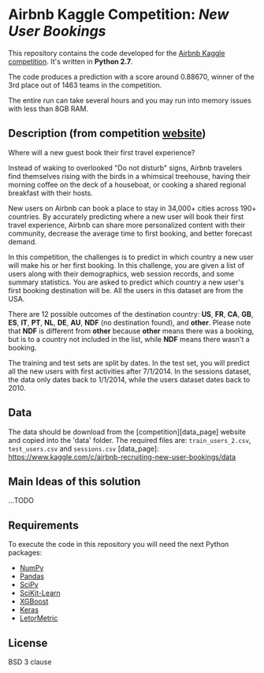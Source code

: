# Airbnb Kaggle Competition: *New User Bookings*

This repository contains the code developed for the [Airbnb Kaggle
competition][competition]. It's written in **Python 2.7**. 

The code produces a prediction with a score around 0.88670, winner of the 3rd 
place out of 1463 teams in the competition.

The entire run can take several hours and you may run into memory
issues with less than 8GB RAM.

[competition]: https://www.kaggle.com/c/airbnb-recruiting-new-user-bookings

## Description (from competition [website][competition])

Where will a new guest book their first travel experience?

Instead of waking to overlooked "Do not disturb" signs, Airbnb travelers find themselves rising with the birds in a whimsical treehouse, having their morning coffee on the deck of a houseboat, or cooking a shared regional breakfast with their hosts.

New users on Airbnb can book a place to stay in 34,000+ cities across 190+ countries. By accurately predicting where a new user will book their first travel experience, Airbnb can share more personalized content with their community, decrease the average time to first booking, and better forecast demand.

In this competition, the challenges is to predict in which country a new user will make his or her first booking. 
In this challenge, you are given a list of users along with their demographics, web session records, and some summary statistics. You are asked to predict which country a new user's first booking destination will be. All the users in this dataset are from the USA.

There are 12 possible outcomes of the destination country: **US**, **FR**, **CA**, **GB**, **ES**, **IT**, **PT**, **NL**, **DE**, **AU**, **NDF** (no destination found), and **other**. Please note that **NDF** is different from **other** because **other** means there was a booking, but is to a country not included in the list, while **NDF** means there wasn't a booking.

The training and test sets are split by dates. In the test set, you will predict all the new users with first activities after 7/1/2014. In the sessions dataset, the data only dates back to 1/1/2014, while the users dataset dates back to 2010. 

## Data
The data should be download from the [competition][data_page] website and copied into the 'data' folder. The required files are: `train_users_2.csv`, `test_users.csv` and `sessions.csv`
[data_page]: https://www.kaggle.com/c/airbnb-recruiting-new-user-bookings/data

## Main Ideas of this solution

...TODO

## Requirements

To execute the code in this repository you will need the next Python packages:

- [NumPy](http://www.numpy.org/)
- [Pandas](http://pandas.pydata.org/)
- [SciPy](http://www.scipy.org/)
- [SciKit-Learn](http://scikit-learn.org/stable/)
- [XGBoost](https://github.com/dmlc/xgboost)
- [Keras](https://github.com/fchollet/keras)
- [LetorMetric](https://gist.github.com/adamliesko/dddaa52c4b05b9a581b3)

## License
BSD 3 clause
